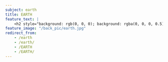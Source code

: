 ```yaml
---
subject: earth
title: EARTH
feature_text: |
    <h2 style="background: rgb(0, 0, 0); background: rgba(0, 0, 0, 0.5); color: #f1f1f1; padding: 10px;">EARTH</h2>
feature_image: "/back_pic/earth.jpg"
redirect_from:
    - /earth
    - /earth/
    - /EARTH
    - /EARTH/
---
```

